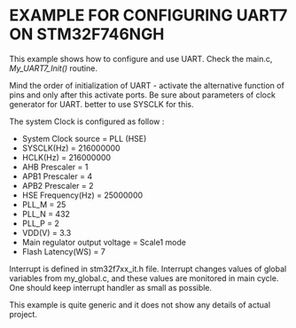 # EXAMPLE FOR CONFIGURING UART7 ON STM32F746NGH

This example shows how to configure and use UART. Check the main.c, *My_UART7_Init()* routine. 

Mind the order of initialization of UART - activate the alternative function of pins and only after this activate ports. Be sure about parameters of clock generator for UART. better to use SYSCLK for this.

The system Clock is configured as follow :
 * System Clock source = PLL (HSE)
 * SYSCLK(Hz) = 216000000
 * HCLK(Hz) = 216000000
 * AHB Prescaler = 1
 * APB1 Prescaler = 4
 * APB2 Prescaler = 2
 * HSE Frequency(Hz) = 25000000
 * PLL_M = 25
 * PLL_N = 432
 * PLL_P = 2
 * VDD(V) = 3.3
 * Main regulator output voltage = Scale1 mode
 * Flash Latency(WS) = 7
 
 Interrupt is defined in stm32f7xx_it.h file. Interrupt changes values of global variables from my_global.c, and these values are monitored in main cycle. One should keep interrupt handler as small as possible.
 
 This example is quite generic and it does not show any details of actual project.